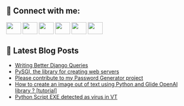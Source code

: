 ## 🔎 Connect with me:
[<img height="32" width="40" src="https://cdn.jsdelivr.net/npm/simple-icons@v5/icons/telegram.svg" />](https://t.me/bullbesh)
[<img height="32" width="40" src="https://cdn.jsdelivr.net/npm/simple-icons@v5/icons/vk.svg" />](https://vk.com/bullbesh)
[<img height="32" width="40" src="https://cdn.jsdelivr.net/npm/simple-icons@v5/icons/twitter.svg" />](https://twitter.com/bullbesh1)
[<img height="32" width="40" src="https://cdn.jsdelivr.net/npm/simple-icons@v5/icons/instagram.svg" />](https://www.instagram.com/bullbesh)
[<img height="32" width="40" src="https://cdn.jsdelivr.net/npm/simple-icons@v5/icons/reddit.svg" />](https://www.reddit.com/user/bullbesh)
[<img height="32" width="40" src="https://cdn.jsdelivr.net/npm/simple-icons@v5/icons/youtube.svg" />](https://www.youtube.com/channel/UCtfjRs6uzgq5mfm8S06WTcg)

## 📕 Latest Blog Posts
<!-- BLOG-POST-LIST:START -->
- [Writing Better Django Queries](https://www.reddit.com/r/Python/comments/u5o1aq/writing_better_django_queries/)
- [PySGI, the library for creating web servers](https://www.reddit.com/r/Python/comments/u5npcy/pysgi_the_library_for_creating_web_servers/)
- [Please contribute to my Password Generator project](https://www.reddit.com/r/Python/comments/u5nfne/please_contribute_to_my_password_generator_project/)
- [How to create an image out of text using Python and Glide OpenAI library ? [tutorial]](https://www.reddit.com/r/Python/comments/u5n88a/how_to_create_an_image_out_of_text_using_python/)
- [Python Script EXE detected as virus in VT](https://www.reddit.com/r/Python/comments/u5m3x5/python_script_exe_detected_as_virus_in_vt/)
<!-- BLOG-POST-LIST:END -->
